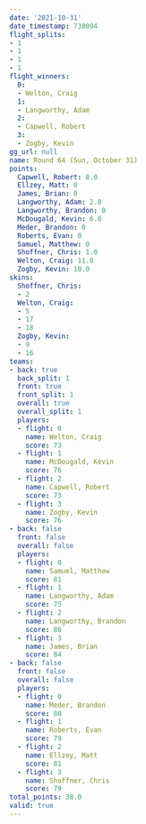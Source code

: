 ```yaml
---
date: '2021-10-31'
date_timestamp: 738094
flight_splits:
- 1
- 1
- 1
- 1
flight_winners:
  0:
  - Welton, Craig
  1:
  - Langworthy, Adam
  2:
  - Capwell, Robert
  3:
  - Zogby, Kevin
gg_url: null
name: Round 64 (Sun, October 31)
points:
  Capwell, Robert: 8.0
  Ellzey, Matt: 0
  James, Brian: 0
  Langworthy, Adam: 2.0
  Langworthy, Brandon: 0
  McDougald, Kevin: 6.0
  Meder, Brandon: 0
  Roberts, Evan: 0
  Samuel, Matthew: 0
  Shoffner, Chris: 1.0
  Welton, Craig: 11.0
  Zogby, Kevin: 10.0
skins:
  Shoffner, Chris:
  - 2
  Welton, Craig:
  - 5
  - 17
  - 18
  Zogby, Kevin:
  - 9
  - 16
teams:
- back: true
  back_split: 1
  front: true
  front_split: 1
  overall: true
  overall_split: 1
  players:
  - flight: 0
    name: Welton, Craig
    score: 73
  - flight: 1
    name: McDougald, Kevin
    score: 76
  - flight: 2
    name: Capwell, Robert
    score: 73
  - flight: 3
    name: Zogby, Kevin
    score: 76
- back: false
  front: false
  overall: false
  players:
  - flight: 0
    name: Samuel, Matthew
    score: 81
  - flight: 1
    name: Langworthy, Adam
    score: 75
  - flight: 2
    name: Langworthy, Brandon
    score: 86
  - flight: 3
    name: James, Brian
    score: 84
- back: false
  front: false
  overall: false
  players:
  - flight: 0
    name: Meder, Brandon
    score: 80
  - flight: 1
    name: Roberts, Evan
    score: 79
  - flight: 2
    name: Ellzey, Matt
    score: 81
  - flight: 3
    name: Shoffner, Chris
    score: 79
total_points: 38.0
valid: true
---
```

